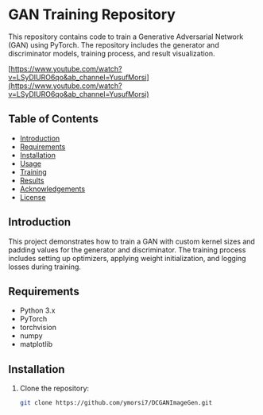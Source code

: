 # GAN Training Repository

This repository contains code to train a Generative Adversarial Network (GAN) using PyTorch. The repository includes the generator and discriminator models, training process, and result visualization.

[https://www.youtube.com/watch?v=LSyDIURO6qo&ab_channel=YusufMorsi](https://www.youtube.com/watch?v=LSyDIURO6qo&ab_channel=YusufMorsi)

## Table of Contents
- [Introduction](#introduction)
- [Requirements](#requirements)
- [Installation](#installation)
- [Usage](#usage)
- [Training](#training)
- [Results](#results)
- [Acknowledgements](#acknowledgements)
- [License](#license)

## Introduction
This project demonstrates how to train a GAN with custom kernel sizes and padding values for the generator and discriminator. The training process includes setting up optimizers, applying weight initialization, and logging losses during training.



## Requirements
- Python 3.x
- PyTorch
- torchvision
- numpy
- matplotlib

## Installation
1. Clone the repository:
   ```bash
   git clone https://github.com/ymorsi7/DCGANImageGen.git
